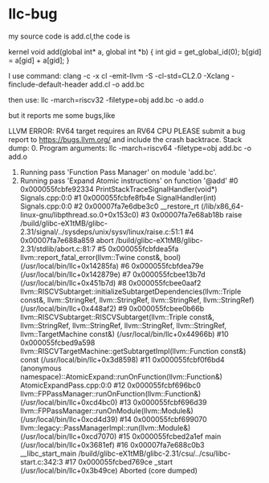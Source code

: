 # llc-bug

my source code is add.cl,the code is

kernel void add(global int* a, global int *b) {
	int gid = get_global_id(0);
	b[gid] = a[gid] + a[gid];
}

I use command:
clang -c -x cl -emit-llvm -S -cl-std=CL2.0 -Xclang -finclude-default-header add.cl -o add.bc

then use:
llc -march=riscv32 -filetype=obj add.bc -o add.o

but it reports me some bugs,like

LLVM ERROR: RV64 target requires an RV64 CPU
PLEASE submit a bug report to https://bugs.llvm.org/ and include the crash backtrace.
Stack dump:
0.	Program arguments: llc -march=riscv64 -filetype=obj add.bc -o add.o
1.	Running pass 'Function Pass Manager' on module 'add.bc'.
2.	Running pass 'Expand Atomic instructions' on function '@add'
 #0 0x000055fcbfe92334 PrintStackTraceSignalHandler(void*) Signals.cpp:0:0
 #1 0x000055fcbfe8fb4e SignalHandler(int) Signals.cpp:0:0
 #2 0x00007fa7e6dbe3c0 __restore_rt (/lib/x86_64-linux-gnu/libpthread.so.0+0x153c0)
 #3 0x00007fa7e68ab18b raise /build/glibc-eX1tMB/glibc-2.31/signal/../sysdeps/unix/sysv/linux/raise.c:51:1
 #4 0x00007fa7e688a859 abort /build/glibc-eX1tMB/glibc-2.31/stdlib/abort.c:81:7
 #5 0x000055fcbfdea5fa llvm::report_fatal_error(llvm::Twine const&, bool) (/usr/local/bin/llc+0x14285fa)
 #6 0x000055fcbfdea79e (/usr/local/bin/llc+0x142879e)
 #7 0x000055fcbee13b7d (/usr/local/bin/llc+0x451b7d)
 #8 0x000055fcbee0aaf2 llvm::RISCVSubtarget::initializeSubtargetDependencies(llvm::Triple const&, llvm::StringRef, llvm::StringRef, llvm::StringRef, llvm::StringRef) (/usr/local/bin/llc+0x448af2)
 #9 0x000055fcbee0b66b llvm::RISCVSubtarget::RISCVSubtarget(llvm::Triple const&, llvm::StringRef, llvm::StringRef, llvm::StringRef, llvm::StringRef, llvm::TargetMachine const&) (/usr/local/bin/llc+0x44966b)
#10 0x000055fcbed9a598 llvm::RISCVTargetMachine::getSubtargetImpl(llvm::Function const&) const (/usr/local/bin/llc+0x3d8598)
#11 0x000055fcbf0f6bd4 (anonymous namespace)::AtomicExpand::runOnFunction(llvm::Function&) AtomicExpandPass.cpp:0:0
#12 0x000055fcbf696bc0 llvm::FPPassManager::runOnFunction(llvm::Function&) (/usr/local/bin/llc+0xcd4bc0)
#13 0x000055fcbf696d39 llvm::FPPassManager::runOnModule(llvm::Module&) (/usr/local/bin/llc+0xcd4d39)
#14 0x000055fcbf699070 llvm::legacy::PassManagerImpl::run(llvm::Module&) (/usr/local/bin/llc+0xcd7070)
#15 0x000055fcbed2a1ef main (/usr/local/bin/llc+0x3681ef)
#16 0x00007fa7e688c0b3 __libc_start_main /build/glibc-eX1tMB/glibc-2.31/csu/../csu/libc-start.c:342:3
#17 0x000055fcbed769ce _start (/usr/local/bin/llc+0x3b49ce)
Aborted (core dumped)
